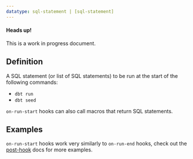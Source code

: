 ```yaml
---
datatype: sql-statement | [sql-statement]
---
```

<Alert type='warning'>
<h4>Heads up!</h4>

This is a work in progress document.

</Alert>

## Definition
A SQL statement (or list of SQL statements) to be run at the start of the following commands:
- `dbt run`
- `dbt seed`

`on-run-start` hooks can also call macros that return SQL statements.

## Examples
`on-run-start` hooks work very similarly to `on-run-end` hooks, check out the [post-hook](post-hook.md) docs for more examples.

